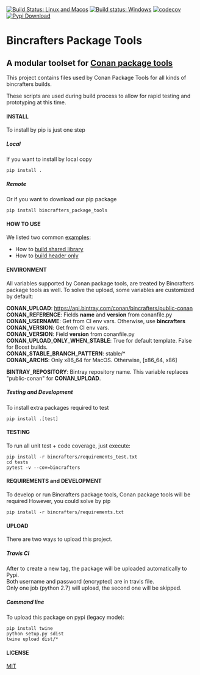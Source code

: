 [![Build Status: Linux and Macos](https://travis-ci.org/bincrafters/bincrafters-package-tools.svg?branch=master)](https://travis-ci.org/bincrafters/bincrafters-package-tools)
[![Build status: Windows](https://ci.appveyor.com/api/projects/status/github/bincrafters/bincrafters-package-tools?svg=true)](https://ci.appveyor.com/project/BinCrafters/bincrafters-package-tools)
[![codecov](https://codecov.io/gh/bincrafters/bincrafters-package-tools/branch/master/graph/badge.svg)](https://codecov.io/gh/bincrafters/bincrafters-package-tools)
[![Pypi Download](https://img.shields.io/badge/download-pypi-blue.svg)](https://pypi.python.org/pypi/bincrafters-package-tools)

# Bincrafters Package Tools

## A modular toolset for [Conan package tools](https://github.com/conan-io/conan-package-tools)

This project contains files used by Conan Package Tools for all kinds of bincrafters builds.

These scripts are used during build process to allow for rapid testing and prototyping at this time.


#### INSTALL
To install by pip is just one step

##### Local
If you want to install by local copy

    pip install .

##### Remote
Or if you want to download our pip package

    pip install bincrafters_package_tools

#### HOW TO USE
We listed two common [examples](examples):
* How to [build shared library](examples/build_shared_library.py)
* How to [build header only](examples/build_header_only.py)


#### ENVIRONMENT
All variables supported by Conan package tools, are treated by Bincrafters package tools as well.
To solve the upload, some variables are customized by default:

**CONAN_UPLOAD**: https://api.bintray.com/conan/bincrafters/public-conan  
**CONAN_REFERENCE**: Fields **name** and **version** from conanfile.py  
**CONAN_USERNAME**: Get from CI env vars. Otherwise, use **bincrafters**  
**CONAN_VERSION**: Get from CI env vars.  
**CONAN_VERSION**: Field **version** from conanfile.py  
**CONAN_UPLOAD_ONLY_WHEN_STABLE**: True for default template. False for Boost builds.  
**CONAN_STABLE_BRANCH_PATTERN**: stable/\*  
**CONAN_ARCHS**: Only x86_64 for MacOS. Otherwise, [x86_64, x86]

**BINTRAY_REPOSITORY**: Bintray repository name. This variable replaces "public-conan" for **CONAN_UPLOAD**.

##### Testing and Development
To install extra packages required to test

    pip install .[test]


#### TESTING
To run all unit test + code coverage, just execute:

    pip install -r bincrafters/requirements_test.txt
    cd tests
    pytest -v --cov=bincrafters


#### REQUIREMENTS and DEVELOPMENT
To develop or run Bincrafters package tools, Conan package tools will be required
However, you could solve by pip

    pip install -r bincrafters/requirements.txt


#### UPLOAD
There are two ways to upload this project.

##### Travis CI
After to create a new tag, the package will be uploaded automatically to Pypi.  
Both username and password (encrypted) are in travis file.  
Only one job (python 2.7) will upload, the second one will be skipped.


##### Command line
To upload this package on pypi (legacy mode):

    pip install twine
    python setup.py sdist
    twine upload dist/*


#### LICENSE
[MIT](LICENSE.md)
